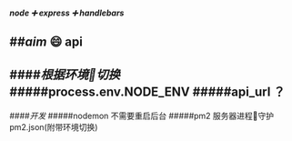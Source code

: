 ##### node :heavy_plus_sign: express :heavy_plus_sign: handlebars
##*aim* :smile: api
---
####_根据环境切换_
#####process.env.NODE_ENV
#####api_url ？
---
####_开发_
#####nodemon 不需要重启后台
#####pm2 服务器进程守护 pm2.json(附带环境切换)